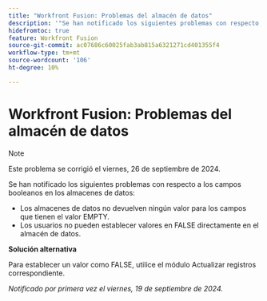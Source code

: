 ```yaml
---
title: "Workfront Fusion: Problemas del almacén de datos"
description: '"Se han notificado los siguientes problemas con respecto a los campos booleanos en los almacenes de datos: los almacenes de datos no devuelven ningún valor para los campos que tienen el valor EMPTY y los usuarios no pueden establecer valores en FALSE directamente en el almacén de datos".'
hidefromtoc: true
feature: Workfront Fusion
source-git-commit: ac07686c60025fab3ab815a6321271cd401355f4
workflow-type: tm+mt
source-wordcount: '106'
ht-degree: 10%

---
```



# Workfront Fusion: Problemas del almacén de datos

>[!NOTE]
>
>Este problema se corrigió el viernes, 26 de septiembre de 2024.

Se han notificado los siguientes problemas con respecto a los campos booleanos en los almacenes de datos:

* Los almacenes de datos no devuelven ningún valor para los campos que tienen el valor EMPTY.
* Los usuarios no pueden establecer valores en FALSE directamente en el almacén de datos.

**Solución alternativa**

Para establecer un valor como FALSE, utilice el módulo Actualizar registros correspondiente.

_Notificado por primera vez el viernes, 19 de septiembre de 2024._
